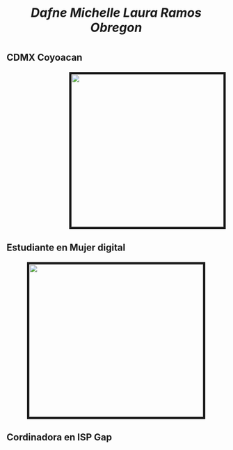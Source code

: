 **_<h1><p align="center">Dafne Michelle Laura Ramos Obregon_**</p><h1>
<h2>CDMX Coyoacan<p align="right">
<img src="https://mxcity.mx/wp-content/uploads/2019/05/alameda-sur-9.jpg" width="350" height="350" border="5">
</p></h2>
<h2>Estudiante en Mujer digital<p align="center">
<img src="https://www.transformaw.com/blog/wp-content/uploads/2022/03/79-Foto.jpg" width="400" height="350" border="5">
</p><h2>
<h2>Cordinadora en ISP Gap</h2>
